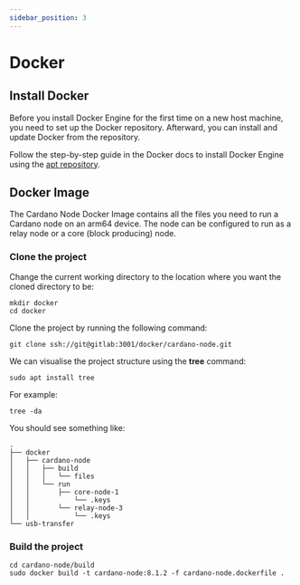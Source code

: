 ```yaml
---
sidebar_position: 3
---
```


# Docker

## Install Docker

Before you install Docker Engine for the first time on a new host machine, you need to set up the Docker repository. 
Afterward, you can install and update Docker from the repository.

Follow the step-by-step guide in the Docker docs to install Docker Engine using the [apt repository](https://docs.docker.com/engine/install/debian/#install-using-the-repository).

## Docker Image

The Cardano Node Docker Image contains all the files you need to run a Cardano node on an arm64 device.
The node can be configured to run as a relay node or a core (block producing) node.

### Clone the project

Change the current working directory to the location where you want the cloned directory to be:

```
mkdir docker
cd docker
```

Clone the project by running the following command:

```
git clone ssh://git@gitlab:3001/docker/cardano-node.git
```

We can visualise the project structure using the **tree** command:

```
sudo apt install tree
```

For example:

```
tree -da
```

You should see something like:

```
.
├── docker
│   ├── cardano-node
│   │   ├── build
│   │   │   └── files
│   │   └── run
│   │       ├── core-node-1
│   │           └── .keys
│   │       └── relay-node-3
│   │           └── .keys
└── usb-transfer
```

### Build the project

```
cd cardano-node/build
sudo docker build -t cardano-node:8.1.2 -f cardano-node.dockerfile .
```
